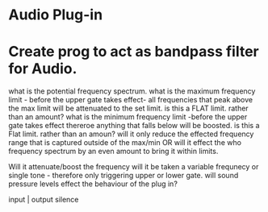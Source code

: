 # Audio Plug-in

# Create prog to act as bandpass filter for Audio.

what is the potential frequency spectrum.
what is the maximum frequency limit - before the upper gate takes effect- all frequencies that peak above the max limit will be attenuated to the set limit.
is this a FLAT limit. rather than an amount?
what is the minimum frequency limit -before the upper gate takes effect thereroe anything that falls below will be boosted.
is this a Flat limit. rather than an amoun?
will it only reduce the effected frequency range that is captured outside of the max/min OR will it effect the who frequency spectrum by an even amount to bring it within limits.

Will it attenuate/boost the frequency
will it be taken a variable frequnecy or single tone - therefore only triggering upper or lower gate.
will sound pressure levels effect the behaviour of the plug in?

input | output
silence
